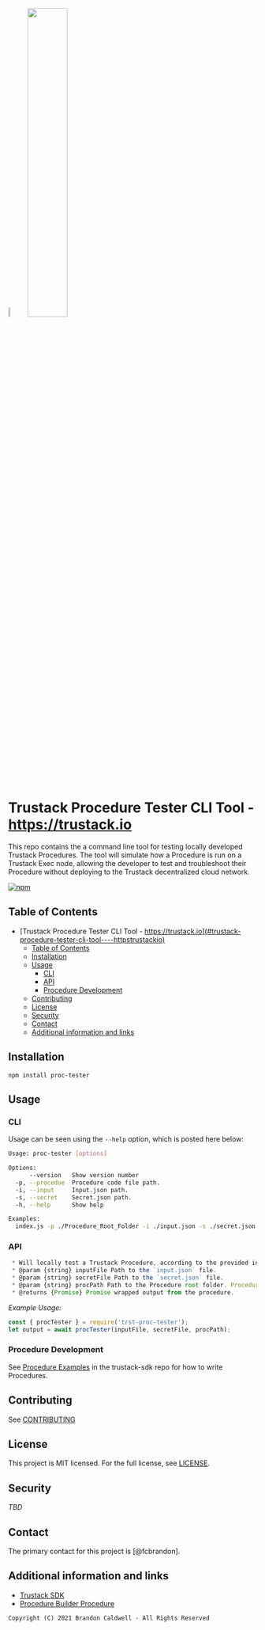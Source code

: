<img width="7%" src="https://www-trustack-io.ipns.dweb.link/favicon.ico" />
<img width="40%" src="https://www-trustack-io.ipns.dweb.link/img/trustack.png" />

# Trustack Procedure Tester CLI Tool  - https://trustack.io

This repo contains the a command line tool for testing locally developed Trustack Procedures. The tool will simulate how a Procedure is run on a Trustack Exec node, allowing the developer to test and troubleshoot their Procedure without deploying to the Trustack decentralized cloud network.

 <a href="https://github.com/lbryio/lbry-desktop/blob/master/LICENSE" title="MIT licensed">
   <img alt="npm" src="https://img.shields.io/dub/l/vibe-d.svg?style=flat">
 </a>

## Table of Contents

- [Trustack Procedure Tester CLI Tool  - https://trustack.io](#trustack-procedure-tester-cli-tool----httpstrustackio)
  - [Table of Contents](#table-of-contents)
  - [Installation](#installation)
  - [Usage](#usage)
    - [CLI](#cli)
    - [API](#api)
    - [Procedure Development](#procedure-development)
  - [Contributing](#contributing)
  - [License](#license)
  - [Security](#security)
  - [Contact](#contact)
  - [Additional information and links](#additional-information-and-links)

## Installation

`npm install proc-tester`

## Usage
### CLI
Usage can be seen using the `--help` option, which is posted here below:
```sh
Usage: proc-tester [options]

Options:
      --version   Show version number                                  [boolean]
  -p, --procedue  Procedure code file path.
  -i, --input     Input.json path.
  -s, --secret    Secret.json path.
  -h, --help      Show help                                            [boolean]

Examples:
  index.js -p ./Procedure_Root_Folder -i ./input.json -s ./secret.json 
  ```
### API
```javascript
 * Will locally test a Trustack Procedure, according to the provided inputs.
 * @param {string} inputFile Path to the `input.json` file.
 * @param {string} secretFile Path to the `secret.json` file.
 * @param {string} procPath Path to the Procedure root folder. Procedure entry must be `index.js`.
 * @returns {Promise} Promise wrapped output from the procedure.
 ```
 *Example Usage:*
 ```javascript
 const { procTester } = require('trst-proc-tester');
 let output = await procTester(inputFile, secretFile, procPath);
 ```
 
### Procedure Development

See [Procedure Examples](https://github.com/trustack/trustack-sdk/blob/master/Procedure_Examples/README.md) in the trustack-sdk repo for how to write Procedures.

## Contributing

See [CONTRIBUTING](CONTRIBUTING)

## License

This project is MIT licensed. For the full license, see [LICENSE](LICENSE).

## Security

_TBD_

## Contact

The primary contact for this project is [@fcbrandon].

## Additional information and links

- [Trustack SDK](https://github.com/trustack/trustack-sdk)
- [Procedure Builder Procedure](https://github.com/trustack/procedure-builder-procedure)

`Copyright (C) 2021 Brandon Caldwell - All Rights Reserved`
